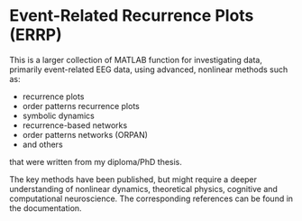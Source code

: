 Event-Related Recurrence Plots (**ERRP**)
=========================================



This is a larger collection of MATLAB function for investigating data, primarily event-related EEG data, 
using advanced, nonlinear methods such as:
 - recurrence plots
 - order patterns recurrence plots
 - symbolic dynamics
 - recurrence-based networks
 - order patterns networks (ORPAN)
 - and others

that were written from my diploma/PhD thesis. 

The key methods have been published,  but might require a deeper understanding of nonlinear dynamics, 
theoretical physics, cognitive and computational neuroscience. The corresponding references can be found in the 
documentation. 



